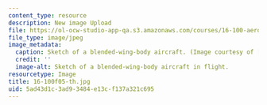 ```yaml
---
content_type: resource
description: New image Upload
file: https://ol-ocw-studio-app-qa.s3.amazonaws.com/courses/16-100-aerodynamics-fall-2005/5ad43d1c3ad93484e13cf137a321c695_16-100f05-th.jpg
file_type: image/jpeg
image_metadata:
  caption: Sketch of a blended-wing-body aircraft. (Image courtesy of [NASA](http://www.nasa.gov/).)
  credit: ''
  image-alt: Sketch of a blended-wing-body aircraft in flight.
resourcetype: Image
title: 16-100f05-th.jpg
uid: 5ad43d1c-3ad9-3484-e13c-f137a321c695
---
```

